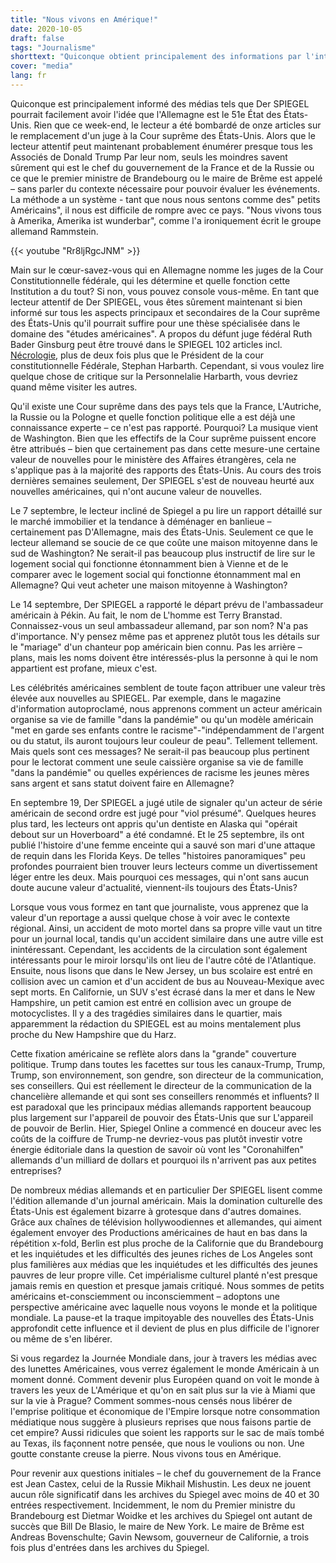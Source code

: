 ```yaml
---
title: "Nous vivons en Amérique!"
date: 2020-10-05
draft: false
tags: "Journalisme"
shorttext: "Quiconque obtient principalement des informations par l'intermédiaire des médias comme SPIEGEL pourrait facilement se faire une idée que l'Allemagne est le 51e État des États-Unis."
cover: "media"
lang: fr
---
```


Quiconque est principalement informé des médias tels que Der SPIEGEL pourrait facilement avoir l'idée que l'Allemagne est le 51e État des États-Unis. Rien que ce week-end, le lecteur a été bombardé de onze articles sur le remplacement d'un juge à la Cour suprême des États-Unis. Alors que le lecteur attentif peut maintenant probablement énumérer presque tous les Associés de Donald Trump Par leur nom, seuls les moindres savent sûrement qui est le chef du gouvernement de la France et de la Russie ou ce que le premier ministre de Brandebourg ou le maire de Brême est appelé – sans parler du contexte nécessaire pour pouvoir évaluer les événements. La méthode a un système - tant que nous nous sentons comme des" petits Américains", il nous est difficile de rompre avec ce pays. "Nous vivons tous à Amerika, Amerika ist wunderbar", comme l'a ironiquement écrit le groupe allemand Rammstein.

{{< youtube "Rr8ljRgcJNM" >}}

Main sur le cœur-savez-vous qui en Allemagne nomme les juges de la Cour Constitutionnelle fédérale, qui les détermine et quelle fonction cette Institution a du tout? Si non, vous pouvez console vous-même. En tant que lecteur attentif de Der SPIEGEL, vous êtes sûrement maintenant si bien informé sur tous les aspects principaux et secondaires de la Cour suprême des États-Unis qu'il pourrait suffire pour une thèse spécialisée dans le domaine des "études américaines". A propos du défunt juge fédéral Ruth Bader Ginsburg peut être trouvé dans le SPIEGEL 102 articles incl. [Nécrologie](https://magazin.spiegel.de/SP/2020/40/173216559/index.html "Nach­rufe"), plus de deux fois plus que le Président de la cour constitutionnelle Fédérale, Stephan Harbarth. Cependant, si vous voulez lire quelque chose de critique sur la Personnelalie Harbarth, vous devriez quand même visiter les autres.

Qu'il existe une Cour suprême dans des pays tels que la France, L'Autriche, la Russie ou la Pologne et quelle fonction politique elle a est déjà une connaissance experte – ce n'est pas rapporté. Pourquoi? La musique vient de Washington. Bien que les effectifs de la Cour suprême puissent encore être attribués – bien que certainement pas dans cette mesure-une certaine valeur de nouvelles pour le ministère des Affaires étrangères, cela ne s'applique pas à la majorité des rapports des États-Unis. Au cours des trois dernières semaines seulement, Der SPIEGEL s'est de nouveau heurté aux nouvelles américaines, qui n'ont aucune valeur de nouvelles.

Le 7 septembre, le lecteur incliné de Spiegel a pu lire un rapport détaillé sur le marché immobilier et la tendance à déménager en banlieue – certainement pas D'Allemagne, mais des États-Unis. Seulement ce que le lecteur allemand se soucie de ce que coûte une maison mitoyenne dans le sud de Washington? Ne serait-il pas beaucoup plus instructif de lire sur le logement social qui fonctionne étonnamment bien à Vienne et de le comparer avec le logement social qui fonctionne étonnamment mal en Allemagne? Qui veut acheter une maison mitoyenne à Washington?

Le 14 septembre, Der SPIEGEL a rapporté le départ prévu de l'ambassadeur américain à Pékin. Au fait, le nom de L'homme est Terry Branstad. Connaissez-vous un seul ambassadeur allemand, par son nom? N'a pas d'importance. N'y pensez même pas et apprenez plutôt tous les détails sur le "mariage" d'un chanteur pop américain bien connu. Pas les arrière – plans, mais les noms doivent être intéressés-plus la personne à qui le nom appartient est profane, mieux c'est.

Les célébrités américaines semblent de toute façon attribuer une valeur très élevée aux nouvelles au SPIEGEL. Par exemple, dans le magazine d'information autoproclamé, nous apprenons comment un acteur américain organise sa vie de famille "dans la pandémie" ou qu'un modèle américain "met en garde ses enfants contre le racisme"-"indépendamment de l'argent ou du statut, ils auront toujours leur couleur de peau". Tellement tellement. Mais quels sont ces messages? Ne serait-il pas beaucoup plus pertinent pour le lectorat comment une seule caissière organise sa vie de famille "dans la pandémie" ou quelles expériences de racisme les jeunes mères sans argent et sans statut doivent faire en Allemagne?

En septembre 19, Der SPIEGEL a jugé utile de signaler qu'un acteur de série américain de second ordre est jugé pour "viol présumé". Quelques heures plus tard, les lecteurs ont appris qu'un dentiste en Alaska qui "opérait debout sur un Hoverboard" a été condamné. Et le 25 septembre, ils ont publié l'histoire d'une femme enceinte qui a sauvé son mari d'une attaque de requin dans les Florida Keys. De telles "histoires panoramiques" peu profondes pourraient bien trouver leurs lecteurs comme un divertissement léger entre les deux. Mais pourquoi ces messages, qui n'ont sans aucun doute aucune valeur d'actualité, viennent-ils toujours des États-Unis?

Lorsque vous vous formez en tant que journaliste, vous apprenez que la valeur d'un reportage a aussi quelque chose à voir avec le contexte régional. Ainsi, un accident de moto mortel dans sa propre ville vaut un titre pour un journal local, tandis qu'un accident similaire dans une autre ville est inintéressant. Cependant, les accidents de la circulation sont également intéressants pour le miroir lorsqu'ils ont lieu de l'autre côté de l'Atlantique. Ensuite, nous lisons que dans le New Jersey, un bus scolaire est entré en collision avec un camion et d'un accident de bus au Nouveau-Mexique avec sept morts. En Californie, un SUV s'est écrasé dans la mer et dans le New Hampshire, un petit camion est entré en collision avec un groupe de motocyclistes. Il y a des tragédies similaires dans le quartier, mais apparemment la rédaction du SPIEGEL est au moins mentalement plus proche du New Hampshire que du Harz.

Cette fixation américaine se reflète alors dans la "grande" couverture politique. Trump dans toutes les facettes sur tous les canaux-Trump, Trump, Trump, son environnement, son gendre, son directeur de la communication, ses conseillers. Qui est réellement le directeur de la communication de la chancelière allemande et qui sont ses conseillers renommés et influents? Il est paradoxal que les principaux médias allemands rapportent beaucoup plus largement sur l'appareil de pouvoir des États-Unis que sur L'appareil de pouvoir de Berlin. Hier, Spiegel Online a commencé en douceur avec les coûts de la coiffure de Trump-ne devriez-vous pas plutôt investir votre énergie éditoriale dans la question de savoir où vont les "Coronahilfen" allemands d'un milliard de dollars et pourquoi ils n'arrivent pas aux petites entreprises?

De nombreux médias allemands et en particulier Der SPIEGEL lisent comme l'édition allemande d'un journal américain. Mais la domination culturelle des États-Unis est également bizarre à grotesque dans d'autres domaines. Grâce aux chaînes de télévision hollywoodiennes et allemandes, qui aiment également envoyer des Productions américaines de haut en bas dans la répétition x-fold, Berlin est plus proche de la Californie que du Brandebourg et les inquiétudes et les difficultés des jeunes riches de Los Angeles sont plus familières aux médias que les inquiétudes et les difficultés des jeunes pauvres de leur propre ville. Cet impérialisme culturel planté n'est presque jamais remis en question et presque jamais critiqué. Nous sommes de petits américains et-consciemment ou inconsciemment – adoptons une perspective américaine avec laquelle nous voyons le monde et la politique mondiale. La pause-et la traque impitoyable des nouvelles des États-Unis approfondit cette influence et il devient de plus en plus difficile de l'ignorer ou même de s'en libérer.

Si vous regardez la Journée Mondiale dans, jour à travers les médias avec des lunettes Américaines, vous verrez également le monde Américain à un moment donné. Comment devenir plus Européen quand on voit le monde à travers les yeux de L'Amérique et qu'on en sait plus sur la vie à Miami que sur la vie à Prague? Comment sommes-nous censés nous libérer de l'emprise politique et économique de l'Empire lorsque notre consommation médiatique nous suggère à plusieurs reprises que nous faisons partie de cet empire? Aussi ridicules que soient les rapports sur le sac de maïs tombé au Texas, ils façonnent notre pensée, que nous le voulions ou non. Une goutte constante creuse la pierre. Nous vivons tous en Amérique.

Pour revenir aux questions initiales – le chef du gouvernement de la France est Jean Castex, celui de la Russie Mikhail Mishustin. Les deux ne jouent aucun rôle significatif dans les archives du Spiegel avec moins de 40 et 30 entrées respectivement. Incidemment, le nom du Premier ministre du Brandebourg est Dietmar Woidke et les archives du Spiegel ont autant de succès que Bill De Blasio, le maire de New York. Le maire de Brême est Andreas Bovenschulte; Gavin Newsom, gouverneur de Californie, a trois fois plus d'entrées dans les archives du Spiegel.
